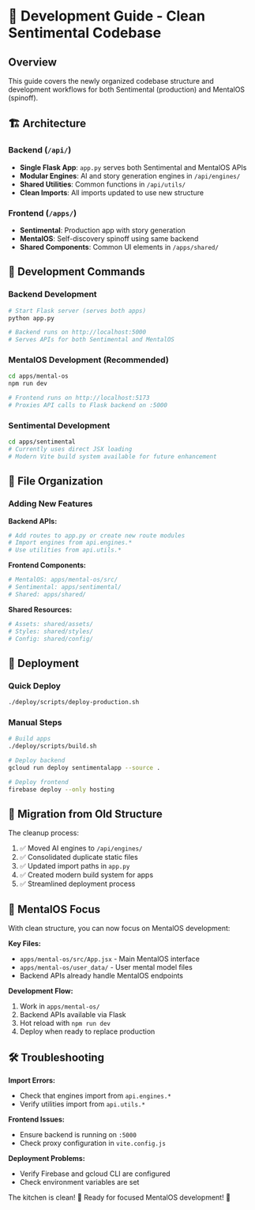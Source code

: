 # 🚀 Development Guide - Clean Sentimental Codebase

## Overview

This guide covers the newly organized codebase structure and development workflows for both Sentimental (production) and MentalOS (spinoff).

## 🏗️ Architecture

### Backend (`/api/`)
- **Single Flask App**: `app.py` serves both Sentimental and MentalOS APIs
- **Modular Engines**: AI and story generation engines in `/api/engines/`
- **Shared Utilities**: Common functions in `/api/utils/`
- **Clean Imports**: All imports updated to use new structure

### Frontend (`/apps/`)
- **Sentimental**: Production app with story generation
- **MentalOS**: Self-discovery spinoff using same backend
- **Shared Components**: Common UI elements in `/apps/shared/`

## 🔧 Development Commands

### Backend Development
```bash
# Start Flask server (serves both apps)
python app.py

# Backend runs on http://localhost:5000
# Serves APIs for both Sentimental and MentalOS
```

### MentalOS Development (Recommended)
```bash
cd apps/mental-os
npm run dev

# Frontend runs on http://localhost:5173
# Proxies API calls to Flask backend on :5000
```

### Sentimental Development
```bash
cd apps/sentimental
# Currently uses direct JSX loading
# Modern Vite build system available for future enhancement
```

## 📁 File Organization

### Adding New Features

**Backend APIs:**
```bash
# Add routes to app.py or create new route modules
# Import engines from api.engines.*
# Use utilities from api.utils.*
```

**Frontend Components:**
```bash
# MentalOS: apps/mental-os/src/
# Sentimental: apps/sentimental/
# Shared: apps/shared/
```

**Shared Resources:**
```bash
# Assets: shared/assets/
# Styles: shared/styles/
# Config: shared/config/
```

## 🚀 Deployment

### Quick Deploy
```bash
./deploy/scripts/deploy-production.sh
```

### Manual Steps
```bash
# Build apps
./deploy/scripts/build.sh

# Deploy backend
gcloud run deploy sentimentalapp --source .

# Deploy frontend
firebase deploy --only hosting
```

## 🔄 Migration from Old Structure

The cleanup process:
1. ✅ Moved AI engines to `/api/engines/`
2. ✅ Consolidated duplicate static files
3. ✅ Updated import paths in `app.py`
4. ✅ Created modern build system for apps
5. ✅ Streamlined deployment process

## 🎯 MentalOS Focus

With clean structure, you can now focus on MentalOS development:

**Key Files:**
- `apps/mental-os/src/App.jsx` - Main MentalOS interface
- `apps/mental-os/user_data/` - User mental model files
- Backend APIs already handle MentalOS endpoints

**Development Flow:**
1. Work in `apps/mental-os/`
2. Backend APIs available via Flask
3. Hot reload with `npm run dev`
4. Deploy when ready to replace production

## 🛠️ Troubleshooting

**Import Errors:**
- Check that engines import from `api.engines.*`
- Verify utilities import from `api.utils.*`

**Frontend Issues:**
- Ensure backend is running on `:5000`
- Check proxy configuration in `vite.config.js`

**Deployment Problems:**
- Verify Firebase and gcloud CLI are configured
- Check environment variables are set

The kitchen is clean! 🧹 Ready for focused MentalOS development! 🚀
